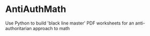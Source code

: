 # AntiAuthMath
Use Python to build 'black line master' PDF worksheets for an anti-authoritarian approach to math

